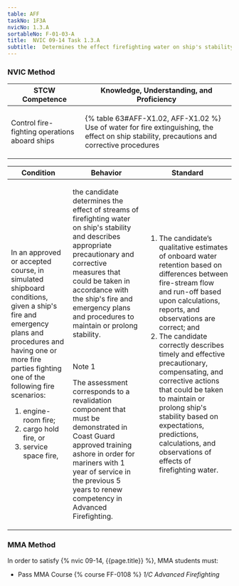 ```yaml
---
table: AFF
taskNo: 1F3A
nvicNo: 1.3.A 
sortableNo: F-01-03-A
title:  NVIC 09-14 Task 1.3.A
subtitle:  Determines the effect firefighting water on ship's stability
---
```






### NVIC Method

<a style="display:none;" onclick="togglevisibility('nvic_methods')" >Show NVIC method.</a>

<div id='nvic_methods' class='show'>

<table>
<thead>
<tr>
<th class='forty'> STCW Competence </th>
<th class='sixty'> Knowledge, Understanding, and Proficiency </th>
</tr>
</thead>

<tbody>
<tr><td markdown='1'>

Control fire-fighting operations aboard ships

</td><td markdown='1'>

{% table 63#AFF-X1.02, AFF-X1.02 %} Use of water for fire extinguishing, the effect on ship stability, precautions and corrective procedures

</td></tr>


</tbody>
</table>


<table>
<thead>
<tr><th class='twenty'>  Condition </th><th class='twenty'> Behavior </th><th  class='sixty'>Standard </th></tr>
</thead>
<tbody >



<tr><td markdown='1'>

In an approved or accepted course, in simulated shipboard conditions, given a ship's fire and emergency plans and procedures and having one or more fire parties fighting one of the following fire scenarios:

1. engine-room fire;
2. cargo hold fire, or
3. service space fire,

</td><td markdown='1'>

the candidate determines the effect of streams of firefighting water on ship's stability and describes appropriate precautionary and corrective measures that could be taken in accordance with the ship's fire and emergency plans and procedures to maintain or prolong stability.

<br>

<div class="tooltip" markdown='1'>

Note 1

The assessment corresponds to a revalidation component that must be demonstrated in Coast Guard approved training ashore in order for mariners with 1 year of service in the previous 5 years to renew competency in Advanced Firefighting.

</div>


</td><td markdown='1'>

1. The candidate’s qualitative estimates of onboard water retention based on differences between fire-stream flow and run-off based upon calculations, reports, and observations are correct; and
2. The candidate correctly describes timely and effective precautionary, compensating, and corrective actions that could be taken to maintain or prolong ship's stability based on expectations, predictions, calculations, and observations of effects of firefighting water.

</td></tr>
</tbody>
</table>
</div>


### MMA Method

In order to satisfy  {% nvic 09-14, {{page.title}}  %}, MMA students must:

* Pass MMA Course {% course FF-0108 %}  *1/C Advanced Firefighting*